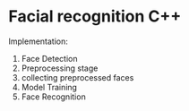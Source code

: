 # Facial recognition C++

Implementation:

1. Face Detection
2. Preprocessing stage
3. collecting preprocessed faces
4. Model Training
5. Face Recognition
